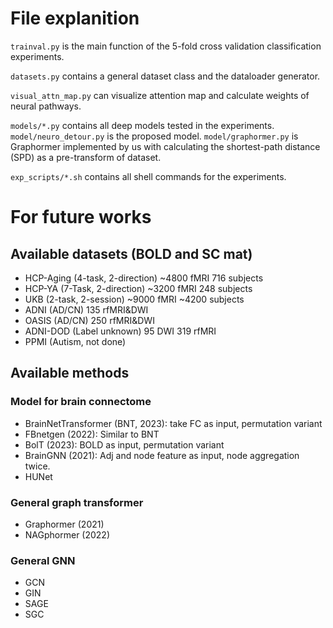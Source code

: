 # File explanition

`trainval.py` is the main function of the 5-fold cross validation classification experiments. 

`datasets.py` contains a general dataset class and the dataloader generator.

`visual_attn_map.py` can visualize attention map and calculate weights of neural pathways.

`models/*.py` contains all deep models tested in the experiments. `model/neuro_detour.py` is the proposed model. `model/graphormer.py` is Graphormer implemented by us with calculating the shortest-path distance (SPD) as a pre-transform of dataset.

`exp_scripts/*.sh` contains all shell commands for the experiments.

# For future works

## Available datasets (BOLD and SC mat)

 * HCP-Aging (4-task, 2-direction) ~4800 fMRI 716 subjects
 * HCP-YA (7-Task, 2-direction) ~3200 fMRI 248 subjects
 * UKB (2-task, 2-session) ~9000 fMRI ~4200 subjects
 * ADNI (AD/CN) 135 rfMRI&DWI
 * OASIS (AD/CN) 250 rfMRI&DWI
 * ADNI-DOD (Label unknown) 95 DWI 319 rfMRI
 * PPMI (Autism, not done)

## Available methods

### Model for brain connectome

 * BrainNetTransformer (BNT, 2023): take FC as input, permutation variant
 * FBnetgen (2022): Similar to BNT
 * BolT (2023): BOLD as input, permutation variant
 * BrainGNN (2021): Adj and node feature as input, node aggregation twice.
 * HUNet

### General graph transformer

 * Graphormer (2021)
 * NAGphormer (2022)

### General GNN

 * GCN
 * GIN
 * SAGE
 * SGC

